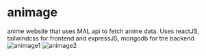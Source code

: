 # animage
anime website that uses MAL api to fetch anime data. Uses reactJS, tailwindcss for frontend and expressJS, mongodb for the backend
![animage1](https://user-images.githubusercontent.com/44189233/206485232-22f3bd7f-cf08-42be-8807-595e66889b6e.png)
![animage2](https://user-images.githubusercontent.com/44189233/206485289-089b2266-5457-45fe-9402-91b6d73cbf82.png)

